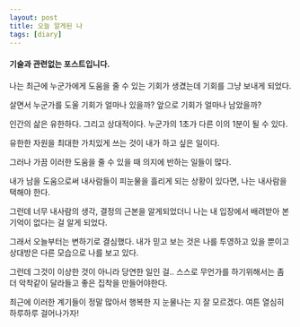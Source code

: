 ```yaml
---
layout: post
title: 오늘 알게된 나
tags: [diary]
---
```


#### 기술과 관련없는 포스트입니다.


나는 최근에 누군가에게 도움을 줄 수 있는 기회가 생겼는데 기회를 그냥 보내게 되었다.  

살면서 누군가를 도울 기회가 얼마나 있을까? 앞으로 기회가 얼마나 남았을까?  

인간의 삶은 유한하다. 그리고 상대적이다. 누군가의 1초가 다른 이의 1분이 될 수 있다.  

유한한 자원을 최대한 가치있게 쓰는 것이 내가 하고 싶은 일이다.  

그러나 가끔 이러한 도움을 줄 수 있을 때 의지에 반하는 일들이 많다.  

내가 남을 도움으로써 내사람들이 피눈물을 흘리게 되는 상황이 있다면, 나는 내사람을 택해야 한다.  

그런데 너무 내사람의 생각, 결정의 근본을 알게되었더니 나는 내 입장에서 배려받아 본 기억이 없다는 걸 알게 되었다.  

그래서 오늘부터는 변하기로 결심했다. 내가 믿고 보는 것은 나를 투영하고 있을 뿐이고 상대방은 다른 모습으로 나를 보고 있다.  

그런데 그것이 이상한 것이 아니라 당연한 일인 걸.. 스스로 무언가를 하기위해서는 좀 더 악착같이 달라들고 좋은 집착을 만들어야한다.  

최근에 이러한 계기들이 정말 많아서 행복한 지 눈물나는 지 잘 모르겠다. 여튼 열심히 하루하루 걸어나가자!  